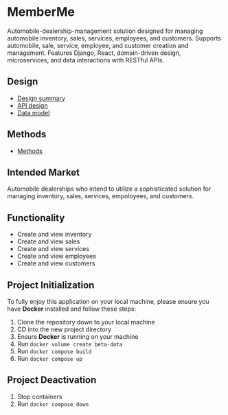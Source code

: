 # MemberMe
Automobile-dealership-management solution designed for managing automobile inventory, sales, services, employees, and customers. Supports automobile, sale, service, employee, and customer creation and management. Features Django, React, domain-driven design, microservices, and data interactions with RESTful APIs.


## Design
- [Design summary](docs/design-summary.md)
- [API design](docs/api-design.md)
- [Data model](docs/data-model.md)

## Methods
- [Methods](docs/methods.md)


## Intended Market
Automobile dealerships who intend to utilize a sophisticated solution for managing inventory, sales, services, empoloyees, and customers.


## Functionality
- Create and view inventory
- Create and view sales
- Create and view services
- Create and view employees
- Create and view customers


## Project Initialization

To fully enjoy this application on your local machine, please ensure you have <b>Docker</b> installed and follow these steps:

1. Clone the repository down to your local machine
2. CD into the new project directory
3. Ensure <b>Docker</b> is running on your machine
4. Run `docker volume create beta-data`
5. Run `docker compose build`
6. Run `docker compose up`


## Project Deactivation
1. Stop containers
2. Run `docker compose down`
